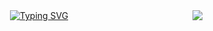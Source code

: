 <img align= 'right' src='https://visitor-badge.laobi.icu/badge?page_id=serhat.sergikaya.serhat-sergikaya' />

<div align='center'>
<a href="https://git.io/typing-svg"><img src="https://readme-typing-svg.demolab.com?font=Poetsen+One&size=40&duration=1000&pause=500&color=FFC914&center=true&multiline=true&random=false&width=435&height=100&lines=Hello+There+%F0%9F%AB%A1;I'm+Serhat+Sergikaya" alt="Typing SVG" />
</div>
  


